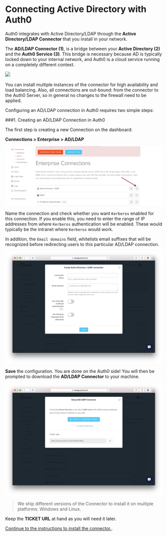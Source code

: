 # Connecting Active Directory with Auth0

Auth0 integrates with Active Directory/LDAP through the __Active Directory/LDAP Connector__ that you install in your network.

The __AD/LDAP Connector (1)__, is a bridge between your __Active Directory (2)__  and the __Auth0 Service (3)__. This bridge is necessary because AD is typically locked down to your internal network, and Auth0 is a cloud service running on a completely different context.

<img src="https://docs.google.com/drawings/d/1X30jQAsatQTibLXgxKgDanbCH1RJ9ZAfoDmHV33jdBY/pub?w=630&amp;h=526">

You can install multiple instances of the connector for high availability and load balancing. Also, all connections are out-bound: from the connector to the Auth0 Server, so in general no changes to the firewall need to be applied.

Configuring an AD/LDAP connection in Auth0 requires two simple steps:

###1. Creating an AD/LDAP Connection in Auth0

The first step is creating a new Connection on the dashboard:

__Connections > Enterprise > AD/LDAP__

![](../media/articles/ad/ldap-create.png)

Name the connection and check whether you want `Kerberos` enabled for this connection. If you enable this, you need to enter the range of IP addresses from where `Kerberos` authentication will be enabled. These would typically be the intranet where `Kerberos` would work.

In addition, the `Email domains` field, whitelists email suffixes that will be recognized before redirecting users to this particular AD/LDAP connection.

![](../media/articles/ad/ldap-create-2.png)

__Save__ the configuration. You are done on the Auth0 side! You will then be prompted to download the __AD/LDAP Connector__ to your machine.

![](../media/articles/ad/ldap-create-3.png)

> We ship different versions of the Connector to install it on multiple platforms: Windows and Linux.

Keep the __TICKET URL__ at hand as you will need it later.

[Continue to the instructions to install the connector.](@@env.BASE_URL@@/connector).

